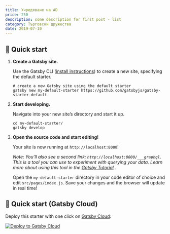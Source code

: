 ```yaml
---
title: Учредяване на AD
price: 250
description: some description for first post - list
category: Търговски дружества
date: 2019-07-10
---
```



## 🚀 Quick start

1. **Create a Gatsby site.**

   Use the Gatsby CLI ([install instructions](https://www.gatsbyjs.com/docs/tutorial/part-0/#gatsby-cli)) to create a
   new site, specifying the default starter.

   ```shell
   # create a new Gatsby site using the default starter
   gatsby new my-default-starter https://github.com/gatsbyjs/gatsby-starter-default
   ```

1. **Start developing.**

   Navigate into your new site’s directory and start it up.

   ```shell
   cd my-default-starter/
   gatsby develop
   ```

1. **Open the source code and start editing!**

   Your site is now running at `http://localhost:8000`!

   _Note: You'll also see a second link: _`http://localhost:8000/___graphql`_. This is a tool you can use to experiment
   with querying your data. Learn more about using this tool in
   the [Gatsby Tutorial](https://www.gatsbyjs.com/docs/tutorial/part-4/#use-graphiql-to-explore-the-data-layer-and-write-graphql-queries)
   ._

   Open the `my-default-starter` directory in your code editor of choice and edit `src/pages/index.js`. Save your
   changes and the browser will update in real time!

## 🚀 Quick start (Gatsby Cloud)

Deploy this starter with one click on [Gatsby Cloud](https://www.gatsbyjs.com/cloud/):

[<img src="https://www.gatsbyjs.com/deploynow.svg" alt="Deploy to Gatsby Cloud">](https://www.gatsbyjs.com/dashboard/deploynow?url=https://github.com/gatsbyjs/gatsby-starter-default)
